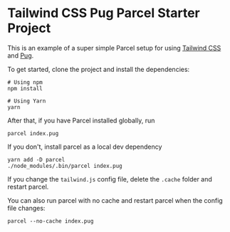 # Tailwind CSS Pug Parcel Starter Project

This is an example of a super simple Parcel setup for using [Tailwind CSS](https://tailwindcss.com) and [Pug](https://pugjs.org/).

To get started, clone the project and install the dependencies:

```
# Using npm
npm install

# Using Yarn
yarn
```

After that, if you have Parcel installed globally, run

```
parcel index.pug
```

If you don't, install parcel as a local dev dependency

```
yarn add -D parcel
./node_modules/.bin/parcel index.pug
```

If you change the `tailwind.js` config file, delete the `.cache` folder and restart parcel.

You can also run parcel with no cache and restart parcel when the config file changes:

```
parcel --no-cache index.pug
```
